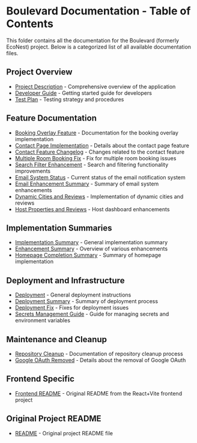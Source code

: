 # Boulevard Documentation - Table of Contents

This folder contains all the documentation for the Boulevard (formerly EcoNest) project. Below is a categorized list of all available documentation files.

## Project Overview
- [Project Description](PROJECT_DESCRIPTION.md) - Comprehensive overview of the application
- [Developer Guide](DEVELOPER_GUIDE.md) - Getting started guide for developers
- [Test Plan](TEST_PLAN.md) - Testing strategy and procedures

## Feature Documentation
- [Booking Overlay Feature](BOOKING_OVERLAY_FEATURE.md) - Documentation for the booking overlay implementation
- [Contact Page Implementation](CONTACT_PAGE_IMPLEMENTATION.md) - Details about the contact page feature
- [Contact Feature Changelog](CONTACT_FEATURE_CHANGELOG.md) - Changes related to the contact feature
- [Multiple Room Booking Fix](MULTIPLE_ROOM_BOOKING_FIX.md) - Fix for multiple room booking issues
- [Search Filter Enhancement](SEARCH_FILTER_ENHANCEMENT.md) - Search and filtering functionality improvements
- [Email System Status](EMAIL_SYSTEM_STATUS.md) - Current status of the email notification system
- [Email Enhancement Summary](EMAIL_ENHANCEMENT_SUMMARY.md) - Summary of email system enhancements
- [Dynamic Cities and Reviews](DYNAMIC_CITIES_AND_REVIEWS_COMPLETION.md) - Implementation of dynamic cities and reviews
- [Host Properties and Reviews](HOST_PROPERTIES_AND_REVIEWS_ENHANCEMENT.md) - Host dashboard enhancements

## Implementation Summaries
- [Implementation Summary](IMPLEMENTATION_SUMMARY.md) - General implementation summary
- [Enhancement Summary](ENHANCEMENT_SUMMARY.md) - Overview of various enhancements
- [Homepage Completion Summary](HOMEPAGE_COMPLETION_SUMMARY.md) - Summary of homepage implementation

## Deployment and Infrastructure
- [Deployment](DEPLOYMENT.md) - General deployment instructions
- [Deployment Summary](DEPLOYMENT_SUMMARY.md) - Summary of deployment process
- [Deployment Fix](DEPLOYMENT_FIX.md) - Fixes for deployment issues
- [Secrets Management Guide](SECRETS_MANAGEMENT_GUIDE.md) - Guide for managing secrets and environment variables

## Maintenance and Cleanup
- [Repository Cleanup](REPOSITORY_CLEANUP.md) - Documentation of repository cleanup process
- [Google OAuth Removed](GOOGLE_OAUTH_REMOVED.md) - Details about the removal of Google OAuth

## Frontend Specific
- [Frontend README](FRONTEND_README.md) - Original README from the React+Vite frontend project

## Original Project README
- [README](README.md) - Original project README file
